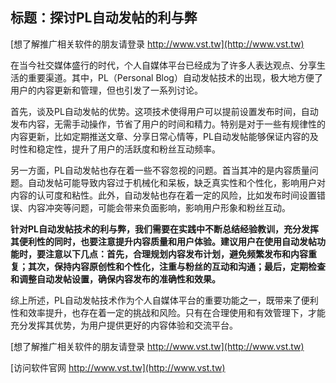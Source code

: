 ## **标题：探讨PL自动发帖的利与弊**

[想了解推广相关软件的朋友请登录 http://www.vst.tw](http://www.vst.tw)

在当今社交媒体盛行的时代，个人自媒体平台已经成为了许多人表达观点、分享生活的重要渠道。其中，PL（Personal Blog）自动发帖技术的出现，极大地方便了用户的内容更新和管理，但也引发了一系列讨论。

首先，谈及PL自动发帖的优势。这项技术使得用户可以提前设置发布时间，自动发布内容，无需手动操作，节省了用户的时间和精力。特别是对于一些有规律性的内容更新，比如定期推送文章、分享日常心情等，PL自动发帖能够保证内容的及时性和稳定性，提升了用户的活跃度和粉丝互动频率。

另一方面，PL自动发帖也存在着一些不容忽视的问题。首当其冲的是内容质量问题。自动发帖可能导致内容过于机械化和呆板，缺乏真实性和个性化，影响用户对内容的认可度和粘性。此外，自动发帖也存在着一定的风险，比如发布时间设置错误、内容冲突等问题，可能会带来负面影响，影响用户形象和粉丝互动。

**针对PL自动发帖技术的利与弊，我们需要在实践中不断总结经验教训，充分发挥其便利性的同时，也要注意提升内容质量和用户体验。建议用户在使用自动发帖功能时，要注意以下几点：首先，合理规划内容发布计划，避免频繁发布和内容重复；其次，保持内容原创性和个性化，注重与粉丝的互动和沟通；最后，定期检查和调整自动发帖设置，确保内容发布的准确性和效果。**

综上所述，PL自动发帖技术作为个人自媒体平台的重要功能之一，既带来了便利性和效率提升，也存在着一定的挑战和风险。只有在合理使用和有效管理下，才能充分发挥其优势，为用户提供更好的内容体验和交流平台。

[想了解推广相关软件的朋友请登录 http://www.vst.tw](http://www.vst.tw)


[访问软件官网 http://www.vst.tw](http://www.vst.tw)
